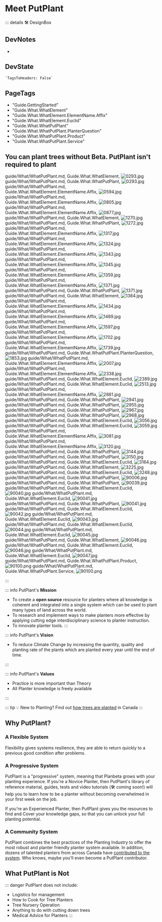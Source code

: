 # <eco>Meet PutPlant</eco>

::: details 🛠 <dev>DesignBox</dev>

## DevNotes

-

## DevState

```py
`TagsToHeaders: False`
```

<h2>PageTags</h2>

- "Guide.GettingStarted"
- "Guide.What.WhatElement"
- "Guide.What.WhatElement.ElementName.Affix"
- "Guide.What.WhatElement.Euclid"
- "Guide.What.WhatPutPlant"
- "Guide.What.WhatPutPlant.PlanterQuestion"
- "Guide.What.WhatPutPlant.Product"
- "Guide.What.WhatPutPlant.Service"

## You can plant trees without Beta. PutPlant isn't required to plant

guide/What/WhatPutPlant.md, <dev>Guide.What.WhatElement</dev>, ![0293.jpg](/PaperPhoto/0293.jpg)
guide/What/WhatPutPlant.md, <dev>Guide.What.WhatPutPlant</dev>, ![0293.jpg](/PaperPhoto/0293.jpg)
guide/What/WhatPutPlant.md, <dev>Guide.What.WhatElement.ElementName.Affix</dev>, ![0594.jpg](/PaperPhoto/0594.jpg)
guide/What/WhatPutPlant.md, <dev>Guide.What.WhatElement.ElementName.Affix</dev>, ![0805.jpg](/PaperPhoto/0805.jpg)
guide/What/WhatPutPlant.md, <dev>Guide.What.WhatElement.ElementName.Affix</dev>, ![0877.jpg](/PaperPhoto/0877.jpg)
guide/What/WhatPutPlant.md, <dev>Guide.What.WhatElement</dev>, ![1270.jpg](/PaperPhoto/1270.jpg)
guide/What/WhatPutPlant.md, <dev>Guide.What.WhatPutPlant</dev>, ![1272.jpg](/PaperPhoto/1272.jpg)
guide/What/WhatPutPlant.md, <dev>Guide.What.WhatElement.ElementName.Affix</dev>, ![1317.jpg](/PaperPhoto/1317.jpg)
guide/What/WhatPutPlant.md, <dev>Guide.What.WhatElement.ElementName.Affix</dev>, ![1324.jpg](/PaperPhoto/1324.jpg)
guide/What/WhatPutPlant.md, <dev>Guide.What.WhatElement.ElementName.Affix</dev>, ![1343.jpg](/PaperPhoto/1343.jpg)
guide/What/WhatPutPlant.md, <dev>Guide.What.WhatElement.ElementName.Affix</dev>, ![1345.jpg](/PaperPhoto/1345.jpg)
guide/What/WhatPutPlant.md, <dev>Guide.What.WhatElement.ElementName.Affix</dev>, ![1359.jpg](/PaperPhoto/1359.jpg)
guide/What/WhatPutPlant.md, <dev>Guide.What.WhatElement.ElementName.Affix</dev>, ![1371.jpg](/PaperPhoto/1371.jpg)
guide/What/WhatPutPlant.md, <dev>Guide.What.WhatPutPlant</dev>, ![1371.jpg](/PaperPhoto/1371.jpg)
guide/What/WhatPutPlant.md, <dev>Guide.What.WhatElement</dev>, ![1384.jpg](/PaperPhoto/1384.jpg)
guide/What/WhatPutPlant.md, <dev>Guide.What.WhatElement.ElementName.Affix</dev>, ![1434.jpg](/PaperPhoto/1434.jpg)
guide/What/WhatPutPlant.md, <dev>Guide.What.WhatElement.ElementName.Affix</dev>, ![1489.jpg](/PaperPhoto/1489.jpg)
guide/What/WhatPutPlant.md, <dev>Guide.What.WhatElement.ElementName.Affix</dev>, ![1597.jpg](/PaperPhoto/1597.jpg)
guide/What/WhatPutPlant.md, <dev>Guide.What.WhatElement.ElementName.Affix</dev>, ![1702.jpg](/PaperPhoto/1702.jpg)
guide/What/WhatPutPlant.md, <dev>Guide.What.WhatElement.ElementName.Affix</dev>, ![1739.jpg](/PaperPhoto/1739.jpg)
guide/What/WhatPutPlant.md, <dev>Guide.What.WhatPutPlant.PlanterQuestion</dev>, ![1853.jpg](/PaperPhoto/1853.jpg)
guide/What/WhatPutPlant.md, <dev>Guide.What.WhatElement.ElementName.Affix</dev>, ![2007.jpg](/PaperPhoto/2007.jpg)
guide/What/WhatPutPlant.md, <dev>Guide.What.WhatElement.ElementName.Affix</dev>, ![2338.jpg](/PaperPhoto/2338.jpg)
guide/What/WhatPutPlant.md, <dev>Guide.What.WhatElement.Euclid</dev>, ![2389.jpg](/PaperPhoto/2389.jpg)
guide/What/WhatPutPlant.md, <dev>Guide.What.WhatElement.Euclid</dev>, ![2513.jpg](/PaperPhoto/2513.jpg)
guide/What/WhatPutPlant.md, <dev>Guide.What.WhatElement.ElementName.Affix</dev>, ![2861.jpg](/PaperPhoto/2861.jpg)
guide/What/WhatPutPlant.md, <dev>Guide.What.WhatPutPlant</dev>, ![2941.jpg](/PaperPhoto/2941.jpg)
guide/What/WhatPutPlant.md, <dev>Guide.What.WhatPutPlant</dev>, ![2955.jpg](/PaperPhoto/2955.jpg)
guide/What/WhatPutPlant.md, <dev>Guide.What.WhatPutPlant</dev>, ![2967.jpg](/PaperPhoto/2967.jpg)
guide/What/WhatPutPlant.md, <dev>Guide.What.WhatPutPlant</dev>, ![2968.jpg](/PaperPhoto/2968.jpg)
guide/What/WhatPutPlant.md, <dev>Guide.What.WhatElement.Euclid</dev>, ![3056.jpg](/PaperPhoto/3056.jpg)
guide/What/WhatPutPlant.md, <dev>Guide.What.WhatElement.Euclid</dev>, ![3059.jpg](/PaperPhoto/3059.jpg)
guide/What/WhatPutPlant.md, <dev>Guide.What.WhatElement.ElementName.Affix</dev>, ![3081.jpg](/PaperPhoto/3081.jpg)
guide/What/WhatPutPlant.md, <dev>Guide.What.WhatElement.ElementName.Affix</dev>, ![3120.jpg](/PaperPhoto/3120.jpg)
guide/What/WhatPutPlant.md, <dev>Guide.What.WhatPutPlant</dev>, ![3144.jpg](/PaperPhoto/3144.jpg)
guide/What/WhatPutPlant.md, <dev>Guide.What.WhatPutPlant</dev>, ![3150.jpg](/PaperPhoto/3150.jpg)
guide/What/WhatPutPlant.md, <dev>Guide.What.WhatElement.Euclid</dev>, ![3164.jpg](/PaperPhoto/3164.jpg)
guide/What/WhatPutPlant.md, <dev>Guide.What.WhatElement</dev>, ![3225.jpg](/PaperPhoto/3225.jpg)
guide/What/WhatPutPlant.md, <dev>Guide.What.WhatElement.Euclid</dev>, ![3248.jpg](/PaperPhoto/3248.jpg)
guide/What/WhatPutPlant.md, <dev>Guide.What.WhatPutPlant</dev>, ![90006.jpg](/PaperPhoto/90006.jpg)
guide/What/WhatPutPlant.md, <dev>Guide.What.WhatPutPlant</dev>, ![90039.jpg](/PaperPhoto/90039.jpg)
guide/What/WhatPutPlant.md, <dev>Guide.What.WhatElement.Euclid</dev>, ![90040.jpg](/PaperPhoto/90040.jpg)
guide/What/WhatPutPlant.md, <dev>Guide.What.WhatElement.Euclid</dev>, ![90041.jpg](/PaperPhoto/90041.jpg)
guide/What/WhatPutPlant.md, <dev>Guide.What.WhatPutPlant</dev>, ![90041.jpg](/PaperPhoto/90041.jpg)
guide/What/WhatPutPlant.md, <dev>Guide.What.WhatElement.Euclid</dev>, ![90042.jpg](/PaperPhoto/90042.jpg)
guide/What/WhatPutPlant.md, <dev>Guide.What.WhatElement.Euclid</dev>, ![90043.jpg](/PaperPhoto/90043.jpg)
guide/What/WhatPutPlant.md, <dev>Guide.What.WhatElement.Euclid</dev>, ![90044.jpg](/PaperPhoto/90044.jpg)
guide/What/WhatPutPlant.md, <dev>Guide.What.WhatElement.Euclid</dev>, ![90045.jpg](/PaperPhoto/90045.jpg)
guide/What/WhatPutPlant.md, <dev>Guide.What.WhatElement</dev>, ![90046.jpg](/PaperPhoto/90046.jpg)
guide/What/WhatPutPlant.md, <dev>Guide.What.WhatElement.Euclid</dev>, ![90046.jpg](/PaperPhoto/90046.jpg)
guide/What/WhatPutPlant.md, <dev>Guide.What.WhatElement.Euclid</dev>, ![90047.jpg](/PaperPhoto/90047.jpg)
guide/What/WhatPutPlant.md, <dev>Guide.What.WhatPutPlant.Product</dev>, ![90100.png](/PaperPhoto/90100.png)
guide/What/WhatPutPlant.md, <dev>Guide.What.WhatPutPlant.Service</dev>, ![90100.png](/PaperPhoto/90100.png)

:::

::: info PutPlant's **Mission**

- To create a **open source** resource for planters where all knowledge is coherent and integrated into a single system which can be used to plant many types of land across the world.
- To research and implement ways to make planters more effective by applying cutting edge interdisciplinary science to planter instruction.
- To innovate planter tools.
:::

::: info PutPlant's **Vision**

- To reduce Climate Change by increasing the quantity, quality and planting rate of the plants which are planted every year until the end of time.

:::

::: info PutPlant's **Values**

- Practice is more important than Theory
- All Planter knowledge is freely available

:::

::: tip 💡 New to Planting?
Find out [how trees are planted](/guide/WhatTreePlanting) in Canada
:::

## Why PutPlant?

### A Flexible System

Flexibility gives systems resilience, they are able to return quickly to a previous good condition after problems.

### A Progressive System

PutPlant is a "progressive" system, meaning that Planbeta grows with your planting experience. If you're a Novice Planter, then PutPlant's library of reference material, guides, tests and video tutorials (🛠 coming soon!) will help you to learn how to be a planter without becoming overwhelmed in your first week on the job.

If you're an Experienced Planter, then PutPlant gives you the resources to find and Cover your knowledge gaps, so that you can unlock your full planting potential.

### A Community System

PutPlant combines the best practices of the Planting Industry to offer the most robust and planter friendly planter system available. In addition, dozens of talented planters from across Canada have [contributed to the system](/dev/Contribute). Who knows, maybe you'll even become a PutPlant contributor.

## What PutPlant is Not

::: danger PutPlant does not include:

- Logistics for management
- How to Cook for Tree Planters
- Tree Nursery Operation
- Anything to do with cutting down trees
- Medical Advice for Planters
:::

<!-- ## How does PutPlant provide Value to Planters?

![ValuePyramid](/ValuePyramid.png)

### Self-Transcendence

- PutPlant makes Reforestation easier. Reforestation directly or indirectly benefits every species of life on earth. 
- Learning how to plant trees is a Climate Change Action. Planters are the people who implement the tree planting initiatives of organizations around the world. 

---
 
### Self-Actualization

- Take pride in mastering one of the most difficult manual labor jobs in Canada.  

![Actualization](/Actualization.png)
---
 
### Belonging

- Join the collective consciousness of the tree planting and reforestation communities.
- See if you want to belong to the tree Planter community . 
- Belong to the group ExperiencedPlanters or even ElitePlanters.

---
 
### Increases Motivation and Hope while reducing Anxiety

- <eco>PutPlant</eco> reduced the worrying about what to expect during your Novice season. 
- "I can do this"
- The fear of the unknown, especially unknown unknowns, can be paralyzing. <eco>PutPlant</eco> is being created to minimize the number of unknowns in a tree Planter's experience.
- There is a whole page in <eco>PutPlant</eco> specifically devoted to Motivation. It's easy to become unmotivated when you're tired, you've spent the past few days in the rain and the Eco is difficult, but there is knowledge that Planters and PlanterSupervisors can use to keep planting! 

---
 
### Rewarding

- <eco>PutPlant</eco> is designed to increase the planting rate of any Planter, therefore increasing the income of any Planter who studies <eco>PutPlant</eco>.
- Be able to track your progress as a Planter by the number of elements that you've understood then mastered.
- Complete Tests

---
 
### Badge Value

- By learning all the theory and practices of <eco>PutPlant</eco>, you can become a Highballer. 
- Increase your Personal Best (PB) Planting Day. Planting 2,000 in a day is a standard checkpoint for Planters across Canada.
- Total trees planted during your career is usually 100,000+. Achieving a million trees planting is a badge to be proud of. 
- Get a perfect score on <eco>PutPlant</eco>'s tests to add to your CV when applying for Planter jobs. 

---
 
### Wellness

- <eco>PutPlant</eco> is designed to [reduce Planter injury](/guide/Why/Injury).

---
 
### Provides Access and Informs

- What is tree planting really like?
- Plan what to bring ahead of first planting season
- Access to information about being a Planter.
- Provides access to information about how to plant which currently only exists in the brains of ExperiencedPlanters.

---
 
### Saves Time and Cost 

- PutPlant is designed to increase a Planter's planting rate, which will decrease the number of days it takes to complete a planting season. Shorter seasons means less money spent on feeding, transporting and housing Planters.

---
 
### Simplifies and Organizes

- Systematic
- Easy to search
- Standardized Naming System

---
 
### Reduces Risk

- PutPlant reduces the Risk that a hired NovicePlanter underperform and become a burden to their Supervisor and Company.
- Reduces the risk of Injury

---
 
### Variety

- PutPlant provides information about how to plant a variety of different locations across the world.

---
 
### Integrates

- Connects planting to climbing
    - [<moto>Klimbeta</moto>](https://klimbeta.github.io/klimbeta/)
- Connects NovicePlanters to ExperiencedPlanters

---
 
### Reduces Effort

- PutPlant informs Planters on the 
- Increased <neuro>CognitiveEase</neuro> leads to feelings of effortlessness.
- Fluid moto through the Eco.
- Reduces the distance travelled by Planters by using efficient Routing.

---
 
### Avoids hassles

- Avoids the hassle of training Novices for PlanterSupervisors, when they have so many other tasks to perform during a planting day.  

---
 
### Increases Quality

- Increases the quality of the planted seedlings.
- Increases the ability of Planters.

---
 
::: details Harvard Business Review

- https://hbr.org/2016/09/the-elements-of-value

:::

--- -->

<!-- ## Website Sections

PutPlant is divided into 6 sections:

- [Guide]()
    - How to use this website
- [Reference]()
    - All the theory and problems that you encounter while being a Planter.
- [Tests]()
- [Development]()
    - How this website is being created
- [Sponsor]()

## [How to Navigate this website.](/guide/How/Navigation)

::: details 🛠 <dev>DesignBox</dev>

## DevNotes

-

## DevState

```py
`TagsToHeaders: False`
```

:::

## Navigate 

### Website tour videos

- Create a screen captured video of the website with narration and captions.

### Navigation Bar

- Use the **Navigation Bar** to quickly jump to sections of the website. 
- Use the social media icons to visit PutPlant's social media.
- Toggle between LightTheme and DarkTheme.

[InsertImage] Screenshot of nav Bar

### Links

- All links are displayed in [green font](/guide/GoBack)
- Sometimes most of the sentence can be green links.
    - [LineIn]() over by the [rock]() then [start]() [backCovering]().

### Headers

1. Click on a header once to reveal a green Hash Symbol '#'.

2. Click on the green Hash symbol again to bring the header to the top of your screen.

::: tip Link directly to the header

1. Clicking on the button changes the URL. 
2. Copy the URL

[InsertImage] Screenshot with PutPlant tabs open

:::

### Sidebar

Use **Sidebar** to navigate the website.

[InsertImage](Screenshot of Phone)
[InsertImage](Screenshot of Tablet)
[InsertImage](Screenshot of Desktop)

### On This Page

Use **On This Page** to navigate to the Title that you're looking for. 

[InsertImage](Screenshot of Phone)
[InsertImage](Screenshot of Tablet)
[InsertImage](Screenshot of Desktop)

### Search

Reference is easy **searched** by using the Hash symbol <eco>#</eco> to target the headers of the reference contents.

#### Phone
[InsertImage](Screenshot of Phone)

##### Example

Image Phrase of Searching through Sidebar

#### Tablet
[InsertImage](Screenshot of Tablet)

##### Example

Image Phrase of Searching through Sidebar

#### Desktop
[InsertImage](Screenshot of Desktop)

##### Example

Image Phrase of Searching through Sidebar

## Choose Your Path

![PathFork](/PathFork.jpg)

The users of PutPlant can take multiple paths through PutPlant depending on their needs.

### [Potential Planter](/guide/Who/PotentialPlanter)

1. Browse sidebars to familarize yourself with the general categories of PutPlant's [Reference Section](/reference/RefOverview).
2. Look at the [Gallery](/reference/gallery/Overview)

### [Novice Planter](/guide/Who/NovicePlanter)

1. Browse sidebars to familarize yourself with the general categories of PutPlant. 
2. Test yourself to find knowledge gaps.

### [Experienced Planter](/guide/Who/ExperiencedPlanter)

1. Test yourself to find knowledge gaps.

### [Planter Supervisor](/guide/Who/PlanterSupervisor)

1. Test yourself to find knowledge gaps.
2. Assign readings and tests to your crew members.

### [Planter Instructor](/guide/Who/PlanterInstructor)

1. Assign readings and tests to your crew members.
2. Group Elements together into lesson plans.
3. Adapt your lessons to the current EcoType. 

 -->

